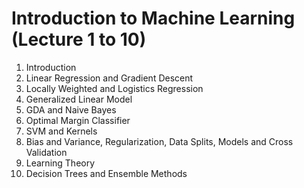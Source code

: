 # Introduction to Machine Learning (Lecture 1 to 10)
1. Introduction
2. Linear Regression and Gradient Descent
3. Locally Weighted and Logistics Regression
4. Generalized Linear Model
5. GDA and Naive Bayes
6. Optimal Margin Classifier
7. SVM and Kernels
8. Bias and Variance, Regularization, Data Splits, Models and Cross Validation
9. Learning Theory 
10. Decision Trees and Ensemble Methods
